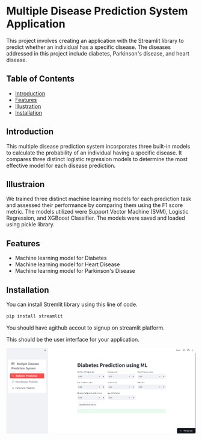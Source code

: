 # Multiple Disease Prediction System Application

This project involves creating an application with the Streamlit library to predict whether an individual has a specific disease. 
The diseases addressed in this project include diabetes, Parkinson's disease, and heart disease.
## Table of Contents

- [Introduction](#introduction)
- [Features](#features)
- [Illustration](#illustration)
- [Installation](#installation)

## Introduction

This multiple disease prediction system incorporates three built-in models to calculate the probability of an individual having a specific disease. 
It compares three distinct logistic regression models to determine the most effective model for each disease prediction.

## Illustraion

We trained three distinct machine learning models for each prediction task and assessed their performance by comparing them using the F1 score metric. 
The models utilized were Support Vector Machine (SVM), Logistic Regression, and XGBoost Classifier.
The models were saved and loaded using pickle library.


## Features

- Machine learning model for Diabetes
- Machine learning model for Heart Disease
- Machine learning model for Parkinson's Disease

## Installation

You can install Stremlit library using this line of code.
```bash
pip install streamlit
```
You should have agithub accout to signup on streamlit platform.

This should be the user interface for your application.

<center>
  <img src="image_2024-08-05_180809016.png" alt="App Picture">
</center>




